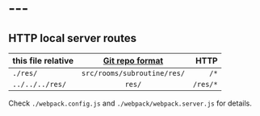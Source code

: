# ---

## HTTP local server routes

| this file relative |    [Git repo format][1]     |     HTTP |
| :----------------- | :-------------------------: | -------: |
| `./res/`           | `src/rooms/subroutine/res/` |     `/*` |
| `../../../res/`    |           `res/`            | `/res/*` |

[1]: (https://git-scm.com/docs/gitignore#_pattern_format)

Check `./webpack.config.js` and `./webpack/webpack.server.js` for details.
